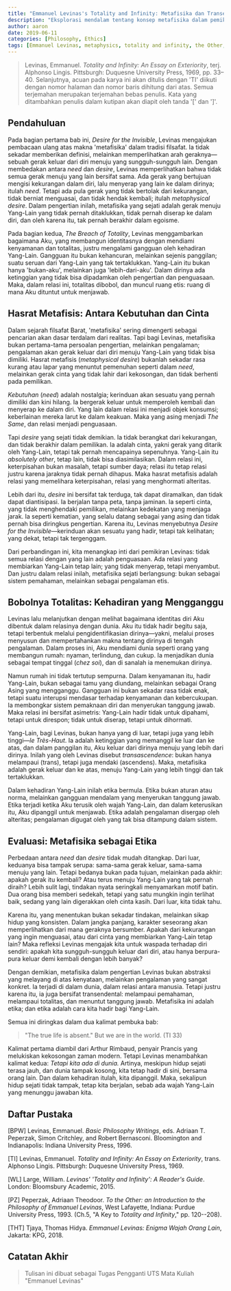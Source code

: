 ```yaml
---
title: "Emmanuel Levinas's Totality and Infinity: Metafisika dan Transendensi"
description: "Eksplorasi mendalam tentang konsep metafisika dalam pemikiran Emmanuel Levinas, membedakan antara hasrat metafisik dan kebutuhan, serta menganalisis bagaimana Yang-Lain merobohkan totalitas dan membuka dimensi etis."
author: aaron
date: 2019-06-11
categories: [Philosophy, Ethics]
tags: [Emmanuel Levinas, metaphysics, totality and infinity, the Other, desire, alterity, transcendence, ethics, exteriority, face-to-face encounter]
---
```

> Levinas, Emmanuel. *Totality and Infinity: An Essay on Exteriority*, terj. Alphonso Lingis. Pittsburgh: Duquesne University Press, 1969, pp. 33–40. Selanjutnya, acuan pada karya ini akan ditulis dengan 'TI' diikuti dengan nomor halaman dan nomor baris dihitung dari atas. Semua terjemahan merupakan terjemahan bebas penulis. Kata yang ditambahkan penulis dalam kutipan akan diapit oleh tanda '[' dan ']'.

## Pendahuluan

Pada bagian pertama bab ini, *Desire for the Invisible*, Levinas mengajukan pembacaan ulang atas makna 'metafisika' dalam tradisi filsafat. Ia tidak sekadar memberikan definisi, melainkan memperlihatkan arah geraknya—sebuah gerak keluar dari diri menuju yang sungguh-sungguh lain. Dengan membedakan antara *need* dan *desire*, Levinas memperlihatkan bahwa tidak semua gerak menuju yang lain bersifat sama. Ada gerak yang bertujuan mengisi kekurangan dalam diri, lalu menyerap yang lain ke dalam dirinya; itulah *need*. Tetapi ada pula gerak yang tidak bertolak dari kekurangan, tidak berniat menguasai, dan tidak hendak kembali; itulah *metaphysical desire*. Dalam pengertian inilah, metafisika yang sejati adalah gerak menuju Yang-Lain yang tidak pernah ditaklukkan, tidak pernah diserap ke dalam diri, dan oleh karena itu, tak pernah berakhir dalam egoisme.

Pada bagian kedua, *The Breach of Totality*, Levinas menggambarkan bagaimana Aku, yang membangun identitasnya dengan mendiami kenyamanan dan totalitas, justru mengalami gangguan oleh kehadiran Yang-Lain. Gangguan itu bukan kehancuran, melainkan sejenis panggilan; suatu seruan dari Yang-Lain yang tak tertaklukkan. Yang-Lain itu bukan hanya 'bukan-aku', melainkan juga 'lebih-dari-aku'. Dalam dirinya ada ketinggian yang tidak bisa dipadamkan oleh pengertian dan penguasaan. Maka, dalam relasi ini, totalitas dibobol, dan muncul ruang etis: ruang di mana Aku dituntut untuk menjawab.

## Hasrat Metafisis: Antara Kebutuhan dan Cinta

Dalam sejarah filsafat Barat, 'metafisika' sering dimengerti sebagai pencarian akan dasar terdalam dari realitas. Tapi bagi Levinas, metafisika bukan pertama-tama persoalan pengertian, melainkan pengalaman; pengalaman akan gerak keluar dari diri menuju Yang-Lain yang tidak bisa dimiliki. Hasrat metafisis (*metaphysical desire*) bukanlah sekadar rasa kurang atau lapar yang menuntut pemenuhan seperti dalam *need*, melainkan gerak cinta yang tidak lahir dari kekosongan, dan tidak berhenti pada pemilikan.

*Kebutuhan* (*need*) adalah nostalgia; kerinduan akan sesuatu yang pernah dimiliki dan kini hilang. Ia bergerak keluar untuk memperoleh kembali dan menyerap ke dalam diri. Yang lain dalam relasi ini menjadi objek konsumsi; keberlainan mereka larut ke dalam keakuan. Maka yang asing menjadi *The Same*, dan relasi menjadi penguasaan.

Tapi *desire* yang sejati tidak demikian. Ia tidak berangkat dari kekurangan, dan tidak berakhir dalam pemilikan. Ia adalah cinta, yakni gerak yang ditarik oleh Yang-Lain, tetapi tak pernah mencapainya sepenuhnya. Yang-Lain itu *absolutely other*, tetap lain, tidak bisa diasimilasikan. Dalam relasi ini, keterpisahan bukan masalah, tetapi sumber daya; relasi itu tetap relasi justru karena jaraknya tidak pernah dihapus. Maka hasrat metafisis adalah relasi yang memelihara keterpisahan, relasi yang menghormati alteritas.

Lebih dari itu, *desire* ini bersifat tak terduga, tak dapat diramalkan, dan tidak dapat diantisipasi. Ia berjalan tanpa peta, tanpa jaminan. Ia seperti cinta, yang tidak menghendaki pemilikan, melainkan kedekatan yang menjaga jarak. Ia seperti kematian, yang selalu datang sebagai yang asing dan tidak pernah bisa diringkus pengertian. Karena itu, Levinas menyebutnya *Desire for the Invisible*—kerinduan akan sesuatu yang hadir, tetapi tak kelihatan; yang dekat, tetapi tak tergenggam.

Dari perbandingan ini, kita menangkap inti dari pemikiran Levinas: tidak semua relasi dengan yang lain adalah penguasaan. Ada relasi yang membiarkan Yang-Lain tetap lain; yang tidak menyerap, tetapi menyambut. Dan justru dalam relasi inilah, metafisika sejati berlangsung: bukan sebagai sistem pemahaman, melainkan sebagai pengalaman etis.

## Bobolnya Totalitas: Kehadiran yang Mengganggu

Levinas lalu melanjutkan dengan melihat bagaimana identitas diri Aku dibentuk dalam relasinya dengan dunia. Aku itu tidak hadir begitu saja, tetapi terbentuk melalui pengidentifikasian dirinya—yakni, melalui proses menyusun dan mempertahankan makna tentang dirinya di tengah pengalaman. Dalam proses ini, Aku mendiami dunia seperti orang yang membangun rumah: nyaman, terlindung, dan cukup. Ia menjadikan dunia sebagai tempat tinggal (*chez soi*), dan di sanalah ia menemukan dirinya.

Namun rumah ini tidak tertutup sempurna. Dalam kenyamanan itu, hadir Yang-Lain, bukan sebagai tamu yang diundang, melainkan sebagai Orang Asing yang mengganggu. Gangguan ini bukan sekadar rasa tidak enak, tetapi suatu interupsi mendasar terhadap kenyamanan dan kebercukupan. Ia membongkar sistem pemaknaan diri dan menyerukan tanggung jawab. Maka relasi ini bersifat asimetris: Yang-Lain hadir tidak untuk dipahami, tetapi untuk direspon; tidak untuk diserap, tetapi untuk dihormati.

Yang-Lain, bagi Levinas, bukan hanya yang di luar, tetapi juga yang lebih tinggi—*le Très-Haut*. Ia adalah ketinggian yang memanggil ke luar dan ke atas, dan dalam panggilan itu, Aku keluar dari dirinya menuju yang lebih dari dirinya. Inilah yang oleh Levinas disebut *transascendence*: bukan hanya melampaui (trans), tetapi juga mendaki (ascendens). Maka, metafisika adalah gerak keluar dan ke atas, menuju Yang-Lain yang lebih tinggi dan tak tertaklukkan.

Dalam kehadiran Yang-Lain inilah etika bermula. Etika bukan aturan atau norma, melainkan gangguan mendalam yang menyerukan tanggung jawab. Etika terjadi ketika Aku terusik oleh wajah Yang-Lain, dan dalam keterusikan itu, Aku dipanggil untuk menjawab. Etika adalah pengalaman disergap oleh alteritas; pengalaman digugat oleh yang tak bisa ditampung dalam sistem.

## Evaluasi: Metafisika sebagai Etika

Perbedaan antara *need* dan *desire* tidak mudah ditangkap. Dari luar, keduanya bisa tampak serupa: sama-sama gerak keluar, sama-sama menuju yang lain. Tetapi bedanya bukan pada tujuan, melainkan pada akhir: apakah gerak itu kembali? Atau terus menuju Yang-Lain yang tak pernah diraih? Lebih sulit lagi, tindakan nyata seringkali menyamarkan motif batin. Dua orang bisa memberi sedekah, tetapi yang satu mungkin ingin terlihat baik, sedang yang lain digerakkan oleh cinta kasih. Dari luar, kita tidak tahu.

Karena itu, yang menentukan bukan sekadar tindakan, melainkan sikap hidup yang konsisten. Dalam jangka panjang, karakter seseorang akan memperlihatkan dari mana geraknya bersumber. Apakah dari kekurangan yang ingin menguasai, atau dari cinta yang membiarkan Yang-Lain tetap lain? Maka refleksi Levinas mengajak kita untuk waspada terhadap diri sendiri: apakah kita sungguh-sungguh keluar dari diri, atau hanya berpura-pura keluar demi kembali dengan lebih banyak?

Dengan demikian, metafisika dalam pengertian Levinas bukan abstraksi yang melayang di atas kenyataan, melainkan pengalaman yang sangat konkret. Ia terjadi di dalam dunia, dalam relasi antara manusia. Tetapi justru karena itu, ia juga bersifat transendental: melampaui pemahaman, melampaui totalitas, dan menuntut tanggung jawab. Metafisika ini adalah etika; dan etika adalah cara kita hadir bagi Yang-Lain.

Semua ini diringkas dalam dua kalimat pembuka bab:

> "The true life is absent." But we are in the world. (TI 33)

Kalimat pertama diambil dari Arthur Rimbaud, penyair Prancis yang melukiskan kekosongan zaman modern. Tetapi Levinas menambahkan kalimat kedua: *Tetapi kita ada di dunia.* Artinya, meskipun hidup sejati terasa jauh, dan dunia tampak kosong, kita tetap hadir di sini, bersama orang lain. Dan dalam kehadiran itulah, kita dipanggil. Maka, sekalipun hidup sejati tidak tampak, tetap kita berjalan, sebab ada wajah Yang-Lain yang menunggu jawaban kita.


## Daftar Pustaka

[BPW] Levinas, Emmanuel. *Basic Philosophy Writings*, eds. Adriaan T. Peperzak, Simon Critchley, and Robert Bernasconi. Bloomington and Indianapolis: Indiana University Press, 1996.

[TI] Levinas, Emmanuel. *Totality and Infinity: An Essay on Exteriority*, trans. Alphonso Lingis. Pittsburgh: Duquesne University Press, 1969.

[WL] Large, William. *Levinas' 'Totality and Infinity': A Reader's Guide*. London: Bloomsbury Academic, 2015.

[PZ] Peperzak, Adriaan Theodoor. *To the Other: an Introduction to the Philosophy of Emmanuel Levinas*, West Lafayette, Indiana: Purdue University Press, 1993. (Ch.5, "A Key to *Totality and Infinity*," pp. 120--208).

[THT] Tjaya, Thomas Hidya. *Emmanuel Levinas: Enigma Wajah Orang Lain*, Jakarta: KPG, 2018.

## Catatan Akhir

> Tulisan ini dibuat sebagai Tugas Pengganti UTS Mata Kuliah "Emmanuel Levinas"
